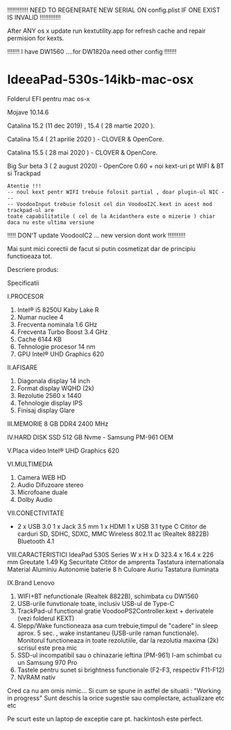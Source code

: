 !!!!!!!!!!!!
NEED TO REGENERATE NEW SERIAL ON config.plist
IF ONE EXIST IS INVALID
!!!!!!!!!!!!


After ANY os x update run kextutility.app for refresh cache and repair permision for kexts.

!!!!!!!    I have DW1560 ....for DW1820a need other config !!!!!!!

# IdeeaPad-530s-14ikb-mac-osx #

Folderul EFI pentru mac os-x 

Mojave 10.14.6 

Catalina 15.2 (11 dec 2019) , 15.4 ( 28 martie 2020 ).

Catalina 15.4 ( 21 aprilie 2020 ) - CLOVER & OpenCore.

Catalina 15.5 ( 28 mai 2020 ) - CLOVER & OpenCore.

Big Sur beta 3 ( 2 august 2020) - OpenCore 0.60 + noi kext-uri pt WIFI & BT si Trackpad

    Atentie !!!
    -- noul kext pentr WIFI trebuie folosit partial , doar plugin-ul NIC ---
    -- VoodooInput trebuie folosit cel din VoodooI2C.kext in acest mod trackpad-ul are
    toate capabilitatile ( cel de la Acidanthera este o mizerie ) chiar daca nu este ultima versiune 


!!!!! DON'T update VoodooIC2 ... new version dont work !!!!!!!!!!

Mai sunt mici corectii de facut si putin cosmetizat dar de principiu functioeaza tot.



Descriere produs:

Specificatii

I.PROCESOR
1. Intel® i5 8250U Kaby Lake R
2. Numar nuclee	4
3. Frecventa nominala	1.6 GHz
4. Frecventa Turbo Boost	3.4 GHz
5. Cache	6144 KB
6. Tehnologie procesor	14 nm
7. GPU	Intel® UHD Graphics 620

II.AFISARE
1. Diagonala display	14 inch
2. Format display	WQHD (2k)
3. Rezolutie	2560 x 1440
4. Tehnologie display	IPS
5. Finisaj display	Glare

III.MEMORIE     8 GB	DDR4 2400 MHz

IV.HARD DISK   	SSD 512 GB Nvme - Samsung PM-961 OEM

V.Placa video   Intel® UHD Graphics 620

VI.MULTIMEDIA  
1. Camera WEB HD
2. Audio	Difuzoare stereo
3. Microfoane duale
4. Dolby Audio

VII.CONECTIVITATE
- 2 x USB 3.0
1 x Jack 3.5 mm
1 x HDMI
1 x USB 3.1 type C
Cititor de carduri	SD, SDHC, SDXC, MMC
Wireless	802.11 ac (Realtek 8822B)
Bluetooth	4.1

VIII.CARACTERISTICI
IdeaPad 530S Series
W x H x D	323.4 x 16.4 x 226 mm
Greutate	1.49 Kg
Securitate	Cititor de amprenta
Tastatura internationala
Material	Aluminiu
Autonomie baterie	8 h
Culoare	Auriu
Tastatura iluminata

IX.Brand
Lenovo



1. WIFI+BT nefunctionale (Realtek 8822B), schimbata cu DW1560
2. USB-urile funvtionale toate, inclusiv USB-ul de Type-C
3. TrackPad-ul functional gratie VoodooPS2Controller.kext + derivatele (vezi folderul KEXT)
4. Slepp/Wake functioneaza asa cum trebuie,timpul de "cadere" in sleep aprox. 5 sec. , wake instantaneu (USB-urile raman            functionale). Monitorul functioneaza in toate rezolutiile, dar la rezolutia maxima (2k) scrisul este prea mic
6. SSD-ul incompatibil sau o chinazarie ieftina (PM-961) l-am schimbat cu un Samsung 970 Pro
7. Tastele pentru sunet si brightness functionale (F2-F3, respectiv F11-F12)
8. NVRAM nativ

Cred ca nu am omis nimic... Si cum se spune in astfel de situatii : "Working in progress"
Sunt deschis la orice sugestie sau complectare, actualizare etc etc 

Pe scurt este un laptop de exceptie care pt. hackintosh este perfect.
